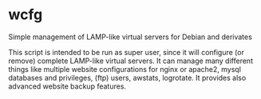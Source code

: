wcfg
====

Simple management of LAMP-like virtual servers for Debian and derivates

This script is intended to be run as super user, since it will configure (or
remove) complete LAMP-like virtual servers. It can manage many different things
like multiple website configurations for nginx or apache2, mysql databases and
privileges, (ftp) users, awstats, logrotate. It provides also advanced website
backup features.

